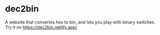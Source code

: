 # dec2bin
A website that convertes hex to bin, and lets you play with binary switches.
Try it on https://dec2bin.netlify.app/
